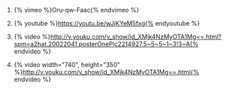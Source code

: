 1. {% vimeo %}Oru-qw-Faac{% endvimeo %}
2. {% youtube %}https://youtu.be/wJjKYeM5fxg{% endyoutube %}



1. {% video %}http://v.youku.com/v_show/id_XMjk4NzMyOTA1Mg==.html?spm=a2hat.20022041.posterOnePic2214927.5~5~5~1~3!3~A{% endvideo %}

2. {% video width="740", height="350" %}http://v.youku.com/v_show/id_XMjk4NzMyOTA1Mg==.html{% endvideo %}
